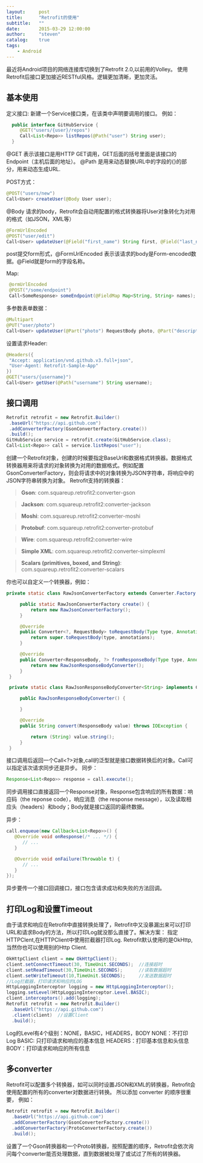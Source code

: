 ```yaml
---
layout:     post
title:      "Retrofit的使用"
subtitle:   ""
date:       2015-03-29 12:00:00
author:     "steven"
catalog:    true
tags:
    - Android
---
```


最近将Android项目的网络连接库切换到了Retrofit 2.0,以前用的Volley。
使用Retrofit后接口更加接近RESTful风格。逻辑更加清晰，更加灵活。

基本使用
---

定义接口:
  新建一个Service接口类，在该类中声明要调用的接口。
  例如：

  ```java
    public interface GitHubService {
       @GET("users/{user}/repos")
       Call<List<Repo>> listRepos(@Path("user") String user);
    }
  ```
   @GET 表示该接口是用HTTP GET调用，GET后面的括号里面是该接口的Endpoint（主机后面的地址）。
   @Path 是用来动态替换URL中的字段的{}的部分，用来动态生成URL.

   POST方式：

   ```java
   @POST("users/new")
   Call<User> createUser(@Body User user);
   ```
   @Body 请求的body，Retrofit会自动用配置的格式转换器将User对象转化为对用的格式（如JSON，XML等）

   ```java
   @FormUrlEncoded
   @POST("user/edit")
   Call<User> updateUser(@Field("first_name") String first, @Field("last_name") String last);
   ```
   post提交form形式，@FormUrlEncoded 表示该请求的body是Form-encoded数据。@Field就是form的字段名称。

  Map:

  ```java
   @ormUrlEncoded
   @POST("/some/endpoint")
   Call<SomeResponse> someEndpoint(@FieldMap Map<String, String> names);
   ```

   多参数表单数据：

   ```java
   @Multipart
   @PUT("user/photo")
   Call<User> updateUser(@Part("photo") RequestBody photo, @Part("description")   RequestBody description);
   ```
   设置请求Header:

   ```java
   @Headers({
    "Accept: application/vnd.github.v3.full+json",
    "User-Agent: Retrofit-Sample-App"
   })
   @GET("users/{username}")
   Call<User> getUser(@Path("username") String username);
  ```

接口调用
---


   ```java
   Retrofit retrofit = new Retrofit.Builder()
    .baseUrl("https://api.github.com")
    .addConverterFactory(GsonConverterFactory.create())
    .build();
   GitHubService service = retrofit.create(GitHubService.class);
   Call<List<Repo>> call = service.listRepos("user");
   ```

   创建一个Retrofit对象，创建的时候要指定BaseUrl和数据格式转换器。数据格式转换器用来将请求的对象转换为对用的数据格式。例如配置GsonConverterFactory，则会将请求中的对象转换为JSON字符串，将响应中的JSON字符串转换为对象。
   Retrofit支持的转换器：

  > **Gson**: com.squareup.retrofit2:converter-gson

  > **Jackson**: com.squareup.retrofit2:converter-jackson

  > **Moshi**: com.squareup.retrofit2:converter-moshi

  > **Protobuf**: com.squareup.retrofit2:converter-protobuf

  > **Wire**: com.squareup.retrofit2:converter-wire

  > **Simple XML**: com.squareup.retrofit2:converter-simplexml

  > **Scalars (primitives, boxed, and String)**: com.squareup.retrofit2:converter-scalars

   你也可以自定义一个转换器，例如：

   ```java
   private static class RawJsonConverterFactory extends Converter.Factory {

        public static RawJsonConverterFactory create() {
            return new RawJsonConverterFactory();
        }

        @Override
        public Converter<?, RequestBody> toRequestBody(Type type, Annotation[] annotations) {
            return super.toRequestBody(type, annotations);
        }

        @Override
        public Converter<ResponseBody, ?> fromResponseBody(Type type, Annotation[] annotations) {
            return new RawJsonResponseBodyConverter();
        }
    }

    private static class RawJsonResponseBodyConverter<String> implements Converter<ResponseBody, String> {

        public RawJsonResponseBodyConverter() {

        }

        @Override
        public String convert(ResponseBody value) throws IOException {

            return (String) value.string();
        }
    }
   ```
  接口调用后返回一个Call<?>对象,call的泛型就是接口数据转换后的对象。Call可以指定该次请求同步还是异步。
  同步：

  ```java
  Response<List<Repo>> response = call.execute();
  ```
  同步调用接口直接返回一个Response对象，Response包含响应的所有数据：响应码（the reponse code），响应消息（the response message），以及读取相应头（headers）和body；Body就是接口返回的最终数据。

  异步：

  ```java
  call.enqueue(new Callback<List<Repo>>() {
     @Override void onResponse(/* ... */) {
        // ...
     }

     @Override void onFailure(Throwable t) {
        // ...
     }
  });
 ```

  异步要传一个接口回调接口，接口包含请求成功和失败的方法回调。

打印Log和设置Timeout
---

  由于请求和响应在Retrofit中直接转换处理了，Retrofit中又没暴漏出来可以打印URL和请求Body的方法，所以打印Log就没那么直接了。解决方案：
  指定HTTPClent,在HTTPClient中使用拦截器打印Log.
  Retrofit默认使用的是OkHttp,当然你也可以使用别的Http Client.

  ```java
  OkHttpClient client = new OkHttpClient();
  client.setConnectTimeout(30, TimeUnit.SECONDS);  //连接超时
  client.setReadTimeout(30,TimeUnit.SECONDS);      //读取数据超时
  client.setWriteTimeout(10,TimeUnit.SECONDS);     //发送数据超时
  //Log拦截器，打印请求和响应的LOG
  HttpLoggingInterceptor logging = new HttpLoggingInterceptor();
  logging.setLevel(HttpLoggingInterceptor.Level.BASIC);
  client.interceptors().add(logging);
  Retrofit retrofit = new Retrofit.Builder()
    .baseUrl("https://api.github.com")
    .client(client)  //设置Client
    .build();
  ```
  Log的Level有4个级别：NONE，BASIC，HEADERS，BODY
  NONE：不打印Log
  BASIC: 只打印请求和响应的基本信息
  HEADERS：打印基本信息和头信息
  BODY：打印请求和响应的所有信息


多converter
---

  Retrofit可以配置多个转换器，如可以同时设置JSON和XML的转换器，Retrofit会使用配置的所有的converter对数据进行转换。
  所以添加 converter 的顺序很重要，
  例如：

  ```java
  Retrofit retrofit = new Retrofit.Builder()
    .baseUrl("https://api.github.com")
    .addConverterFactory(GsonConverterFactory.create())
    .addConverterFactory(ProtoConverterFactory.create())
    .build();
  ```
  设置了一个Gson转换器和一个Proto转换器，按照配置的顺序，Retrofit会依次询问每个converter能否处理数据，直到数据被处理了或试过了所有的转换器。
